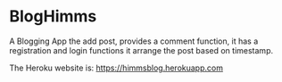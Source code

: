 # BlogHimms
A Blogging App the add post, provides a comment function, it has a registration and login functions it arrange the post based on timestamp.

The Heroku website is:   https://himmsblog.herokuapp.com
